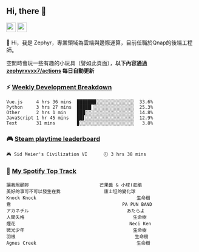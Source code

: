 <!--
**zephyrxvxx7/zephyrxvxx7** is a ✨ _special_ ✨ repository because its `README.md` (this file) appears on your GitHub profile.

Here are some ideas to get you started:

- 🔭 I’m currently working on ...
- 🌱 I’m currently learning ...
- 👯 I’m looking to collaborate on ...
- 🤔 I’m looking for help with ...
- 💬 Ask me about ...
- 📫 How to reach me: ...
- 😄 Pronouns: ...
- ⚡ Fun fact: ...
-->

## Hi, there 👋

<a href="https://www.instagram.com/zephyrxvxx7/"><img src="https://img.shields.io/badge/instagram-3f729b?&style=for-the-badge&logo=instagram&logoColor=white" height=25></a>
<a href="https://zephyrxvxx7.me/"><img src="https://img.shields.io/badge/blog-gray?&style=for-the-badge&logo=hexo&logoColor=white" height=25></a>

👋 Hi，我是 Zephyr，專業領域為雲端與邊際運算，目前任職於Qnap的後端工程師。

空閒時會玩一些有趣的小玩具（譬如此頁面），**以下內容通過 [zephyrxvxx7/actions](https://github.com/zephyrxvxx7/zephyrxvxx7/actions) 每日自動更新**

### ⚡ [Weekly Development Breakdown](https://gist.github.com/zephyrxvxx7/ee1787313f0772b51494d051b5edde7f)

<!-- code_time start -->

```text
Vue.js     4 hrs 36 mins  ███████░░░░░░░░░░░░░░  33.6%
Python     3 hrs 27 mins  █████▎░░░░░░░░░░░░░░░  25.3%
Other      2 hrs 1 min    ███░░░░░░░░░░░░░░░░░░  14.8%
JavaScript 1 hr 45 mins   ██▋░░░░░░░░░░░░░░░░░░  12.9%
Text       31 mins        ▊░░░░░░░░░░░░░░░░░░░░   3.8%
```

<!-- code_time end -->

### 🎮 [Steam playtime leaderboard](https://gist.github.com/zephyrxvxx7/f77b8978877f959b69d84723c43a4a64)

<!-- steam_time start -->

```text
🎮 Sid Meier's Civilization VI      🕘 3 hrs 38 mins
```

<!-- steam_time end -->

### 🎵 [My Spotify Top Track](https://gist.github.com/zephyrxvxx7/fe159fde5ec9ebea27e03dd63a71e78f)

<!-- spotify_track start -->

```text
讓我照顧妳                          芒果醬 & 小球(莊鵑
美好的事可不可以發生在我                康士坦的變化球
Knock Knock                                     生命樹
鴦                                         PA PUN BAND
アカネチル                                    あたらよ
人間失格                                        生命樹
煙花                                          Neci Ken
微光少年                                        生命樹
羽根                                            生命樹
Agnes Creek                                     生命樹
```

<!-- spotify_track end -->
